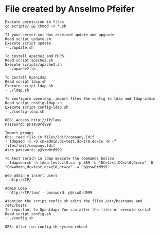  # File created by Anselmo Pfeifer 
	Execute permission in files 
	cd scripts/ && chmod +x *.sh

	If your server not Has received update and upgrade
	Read script update.sh
	Execute script update.
	- ./update.sh
	
	To install Apache2 and PHP5 
	Read script apache2.sh
	Execute scripts/apache2.sh
	- ./apache2.sh

	To install OpenLdap 
	Read script ldap.sh
	Execute script ldap.sh
	- ./ldap.sh

	To configure openldap, import files the config to ldap and ldap-admin 
	Read script config-ldap.sh
	Execute script config-ldap.sh
	- ./config-ldap.sh

	OBS: Access http://IP/lam/
	Password: p@ssw0rd999

	Import groups 
	Obs: read file in files/ldif/company.ldif
	- ldapadd -x -D cn=admin,dc=test,dc=zl0,dc=co -W -f files/ldif/company.ldif
	Asks password: p@ssw0rd999

	To test serach in ldap execute the commands bellow
	- ldapsearch -h ldap.test.zl0.co -p 389 -b "DC=test,DC=zl0,Dc=co" -D "CN=admin,dc=test,dc=zl0,dc=co" -w "p@ssw0rd999"

	Web admin e insert users
 	- http://IP/

	Admin Ldap
	- http://IP/lam/ - password: p@ssw0rd999

	Atention the script config.sh edits the files /etc/hostname and /etc/hosts
	Is important to OpenLdap; You can alter the files or execute script
	Read script config.sh
	- ./config.sh

	OBS: After run config.sh system reboot
